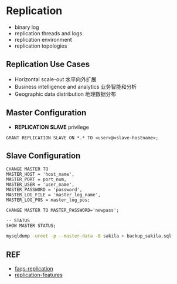 # Replication

- binary log
- replication threads and logs
- replication environment
- replication topologies


## Replication Use Cases

- Horizontal scale-out 水平向外扩展
- Business intelligence and analytics 业务智能和分析
- Geographic data distribution 地理数据分布

## Master Configuration

- **REPLICATION SLAVE** privilege

```mysql
GRANT REPLICATION SLAVE ON *.* TO <user>@<slave-hostname>;
```

## Slave Configuration

```mysql
CHANGE MASTER TO
MASTER_HOST = 'host_name',
MASTER_PORT = port_num,
MASTER_USER = 'user_name',
MASTER_PASSWORD = 'password',
MASTER_LOG_FILE = 'master_log_name',
MASTER_LOG_POS = master_log_pos;

CHANGE MASTER TO MASTER_PASSWORD='newpass';
```
```mysql
-- STATUS
SHOW MASTER STATUS;
```
```bash
mysqldump -uroot -p --master-data -B sakila > backup_sakila.sql
```

## REF

- [faqs-replication](https://dev.mysql.com/doc/refman/5.6/en/faqs-replication.html)
- [replication-features](https://dev.mysql.com/doc/refman/5.6/en/replication-features.html)



